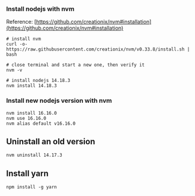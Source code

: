 ### Install nodejs with nvm

Reference: [https://github.com/creationix/nvm#installation](https://github.com/creationix/nvm#installation)

```shell
# install nvm
curl -o- https://raw.githubusercontent.com/creationix/nvm/v0.33.8/install.sh | bash

# close terminal and start a new one, then verify it
nvm -v

# install nodejs 14.18.3
nvm install 14.18.3
```

### Install new nodejs version with nvm

```shell
nvm install 16.16.0
nvm use 16.16.0
nvm alias default v16.16.0
```

## Uninstall an old version

```shell
nvm uninstall 14.17.3
```

## Install yarn

```shell
npm install -g yarn
```